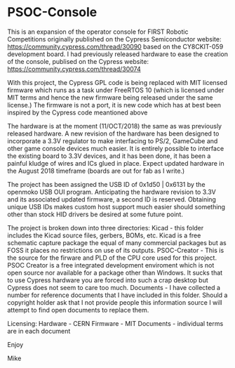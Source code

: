 # PSOC-Console

This is an expansion of the operator console for FIRST Robotic Competitions
originally published on the Cypress Semiconductor website:
  https://community.cypress.com/thread/30090
based on the CY8CKIT-059 development board.  I had previously released hardware
to ease the creation of the console, publised on the Cypress website:
  https://community.cypress.com/thread/30074
  
With this project, the Cypress GPL code is being replaced with MIT licensed 
firmware which runs as a task under FreeRTOS 10 (which is licensed under MIT
terms and hence the new firmware being released under the same license.)  The
firmware is not a port, it is new code which has at best been inspired by the
Cypress code meantioned above

The hardware is at the moment (11/OCT/2018) the same as was previously released
hardware.  A new revision of the hardware has been designed to incorporate a
3.3V regulator to make interfacing to PS/2, GameCube and other game console 
devices much easier.  It is entirely possible to interface the existing board
to 3.3V devices, and it has been done, it has been a painful kludge of wires
and ICs glued in place.  Expect updated hardware in the August 2018 timeframe
(boards are out for fab as I write.)

The project has been assigned the USB ID of 0x1d50 | 0x6131 by the 
openmoko USB OUI program.  Anticipating the hardware revision to 3.3V and its
associated updated firmware, a second ID is reserved.  Obtaining unique USB
IDs makes custom host support much easier should something other than stock
HID drivers be desired at some future point.

The project is broken down into three directories:
  Kicad - this folder includes the Kicad source files, gerbers, BOMs, etc.
    Kicad is a free schematic capture package the equal of many commercial
	packages but as FOSS it places no restrictions on use of its outputs.
  PSOC-Creator - This is the source for the firware and PLD of the CPU core
    used for this project.  PSOC Creator is a free integrated development
	enviroment which is not open source nor available for a package other than
	Windows.  It sucks that to use Cypress hardware you are forced into such
	a crap desktop but Cypress does not seem to care too much.
  Documents - I have collected a number for reference documents that I have
    included in this folder.  Should a copyright holder ask that I not provide
	people this information source I will attempt to find open documents to 
	replace them.
	
Licensing:
  Hardware - CERN
  Firmware - MIT
  Documents - individual terms are in each document
  
Enjoy

Mike
